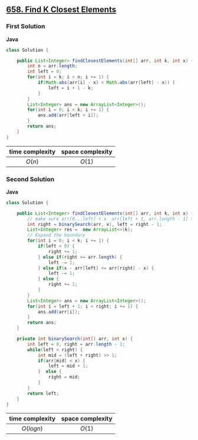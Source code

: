 ## [658. Find K Closest Elements](https://leetcode.cn/problems/find-k-closest-elements/)


### First Solution
**Java**
```java
class Solution {

    public List<Integer> findClosestElements(int[] arr, int k, int x) {
        int n = arr.length;
        int left = 0;
        for(int i = k; i < n; i += 1) {
            if(Math.abs(arr[i] - x) < Math.abs(arr[left] - x)) {
                left = i + 1 - k;
            }
        }
        List<Integer> ans = new ArrayList<Integer>();
        for(int i = 0; i < k; i += 1) {
            ans.add(arr[left + i]);
        }
        return ans;
    }
}
```

|time complexity|space complexity|
|:-:|:-:|
|$O(n)$|$O(1)$|

### Second Solution
**Java**
```java
class Solution {

    public List<Integer> findClosestElements(int[] arr, int k, int x) {
        // make sure arr[0...left] < x  arr[left + 1, arr.length - 1] >= x
        int right = binarySearch(arr, x), left = right - 1;
        List<Integer> res =  new ArrayList<>(k);
        // Expand the boundary
        for(int i = 0; i < k; i += 1) {
            if(left < 0) {
                right += 1;
            } else if(right >= arr.length) {
                left -= 1;
            } else if(x - arr[left] <= arr[right] - x) {
                left -= 1;
            } else {
                right += 1;
            }
        }
        List<Integer> ans = new ArrayList<Integer>();
        for(int i = left + 1; i < right; i += 1) {
            ans.add(arr[i]);
        }
        return ans;
    }

    private int binarySearch(int[] arr, int x) {
        int left = 0, right = arr.length - 1;
        while(left < right) {
            int mid = (left + right) >> 1;
            if(arr[mid] < x) {
                left = mid + 1;
            }  else {
                right = mid;
            }
        }
        return left;
    }
}
```

|time complexity|space complexity|
|:-:|:-:|
|$O(logn)$|$O(1)$|